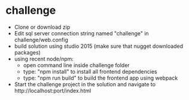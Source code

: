 # challenge

- Clone or download zip
- Edit sql server connection string named "challenge" in challenge/web.config
- build solution using studio 2015 (make sure that nugget downloaded packages)
- using recent node/npm:
  - open command line inside challenge folder
  - type: "npm install" to install all frontend dependencies
  - type: "npm run build" to build the frontend app using webpack
- Start the challenge project in the solution and navigate to http://localhost:port/index.html
